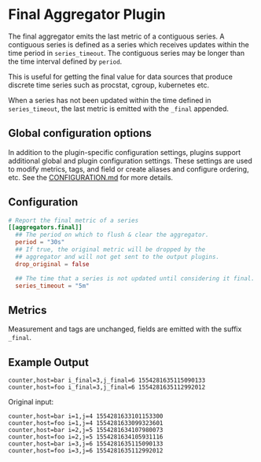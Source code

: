 # Final Aggregator Plugin

The final aggregator emits the last metric of a contiguous series.  A
contiguous series is defined as a series which receives updates within the
time period in `series_timeout`. The contiguous series may be longer than the
time interval defined by `period`.

This is useful for getting the final value for data sources that produce
discrete time series such as procstat, cgroup, kubernetes etc.

When a series has not been updated within the time defined in
`series_timeout`, the last metric is emitted with the `_final` appended.

## Global configuration options <!-- @/docs/includes/plugin_config.md -->

In addition to the plugin-specific configuration settings, plugins support
additional global and plugin configuration settings. These settings are used to
modify metrics, tags, and field or create aliases and configure ordering, etc.
See the [CONFIGURATION.md][CONFIGURATION.md] for more details.

[CONFIGURATION.md]: ../../../docs/CONFIGURATION.md

## Configuration

```toml @sample.conf
# Report the final metric of a series
[[aggregators.final]]
  ## The period on which to flush & clear the aggregator.
  period = "30s"
  ## If true, the original metric will be dropped by the
  ## aggregator and will not get sent to the output plugins.
  drop_original = false

  ## The time that a series is not updated until considering it final.
  series_timeout = "5m"
```

## Metrics

Measurement and tags are unchanged, fields are emitted with the suffix
`_final`.

## Example Output

```text
counter,host=bar i_final=3,j_final=6 1554281635115090133
counter,host=foo i_final=3,j_final=6 1554281635112992012
```

Original input:

```text
counter,host=bar i=1,j=4 1554281633101153300
counter,host=foo i=1,j=4 1554281633099323601
counter,host=bar i=2,j=5 1554281634107980073
counter,host=foo i=2,j=5 1554281634105931116
counter,host=bar i=3,j=6 1554281635115090133
counter,host=foo i=3,j=6 1554281635112992012
```
